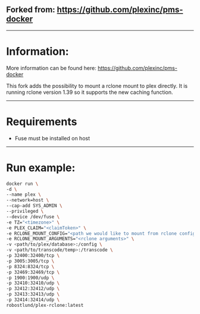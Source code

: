 ## Forked from: https://github.com/plexinc/pms-docker
----------
# Information:
More information can be found here: https://github.com/plexinc/pms-docker

This fork adds the possibility to mount a rclone mount to plex directly.
It is running rclone version 1.39 so it supports the new caching function.

----------
# Requirements
- Fuse must be installed on host

----------
# Run example:
```sh
docker run \
-d \
--name plex \
--network=host \
--cap-add SYS_ADMIN \
--privileged \
--device /dev/fuse \
-e TZ="<timezone>" \
-e PLEX_CLAIM="<claimToken>" \
-e RCLONE_MOUNT_CONFIG="<path we would like to mount from rclone config>" \
-e RCLONE_MOUNT_ARGUMENTS="<rclone arguments>" \
-v <path/to/plex/database>:/config \
-v <path/to/transcode/temp>:/transcode \
-p 32400:32400/tcp \
-p 3005:3005/tcp \
-p 8324:8324/tcp \
-p 32469:32469/tcp \
-p 1900:1900/udp \
-p 32410:32410/udp \
-p 32412:32412/udp \
-p 32413:32413/udp \
-p 32414:32414/udp \
robostlund/plex-rclone:latest
```
